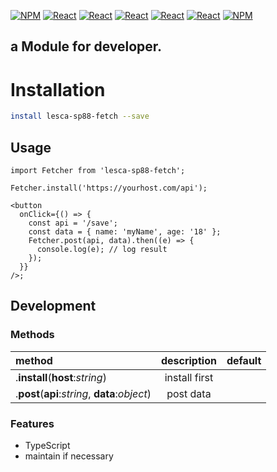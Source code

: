 [![NPM](https://img.shields.io/badge/NPM-ba443f?style=for-the-badge&logo=npm&logoColor=white)](https://www.npmjs.com/)
[![React](https://img.shields.io/badge/Node.js-43853D?style=for-the-badge&logo=node.js&logoColor=white)](https://nodejs.org/en/)
[![React](https://img.shields.io/badge/-ReactJs-61DAFB?style=for-the-badge&logo=react&logoColor=white)](https://zh-hant.reactjs.org/)
[![React](https://img.shields.io/badge/Less-1d365d?style=for-the-badge&logo=less&logoColor=white)](https://lesscss.org/)
[![React](https://img.shields.io/badge/HTML5-E34F26?style=for-the-badge&logo=html5&logoColor=white)](https://www.w3schools.com/html/)
[![React](https://img.shields.io/badge/-CSS3-1572B6?style=for-the-badge&logo=css3&logoColor=white)](https://www.w3schools.com/css/)
[![NPM](https://img.shields.io/badge/DEV-Jameshsu1125-9cf?style=for-the-badge)](https://www.npmjs.com/~jameshsu1125)

## a Module for developer.

# Installation

```sh
install lesca-sp88-fetch --save
```

## Usage

```JSX
import Fetcher from 'lesca-sp88-fetch';

Fetcher.install('https://yourhost.com/api');

<button
  onClick={() => {
    const api = '/save';
    const data = { name: 'myName', age: '18' };
    Fetcher.post(api, data).then((e) => {
      console.log(e); // log result
    });
  }}
/>;
```

## Development

### Methods

| method                                         |  description  | default |
| :--------------------------------------------- | :-----------: | ------: |
| .**install**(**host**:_string_)                | install first |         |
| .**post**(**api**:_string_, **data**:_object_) |   post data   |         |

### Features

- TypeScript
- maintain if necessary
